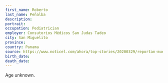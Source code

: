 ```yaml
---
first_name: Roberto
last_name: Peñalba
description: 
portrait: 
occupation: Pediatrician
employer: Consutorios Médicos San Judas Tadeo
city: San Miguelito
province: 
country: Panama
source: https://www.noticel.com/ahora/top-stories/20200329/reportan-muerte-de-medico-panameno-que-dio-positivo-a-covid-19-y-estuvo-en-puerto-rico/
birth_date: 
death_date: 
---
```


Age unknown.